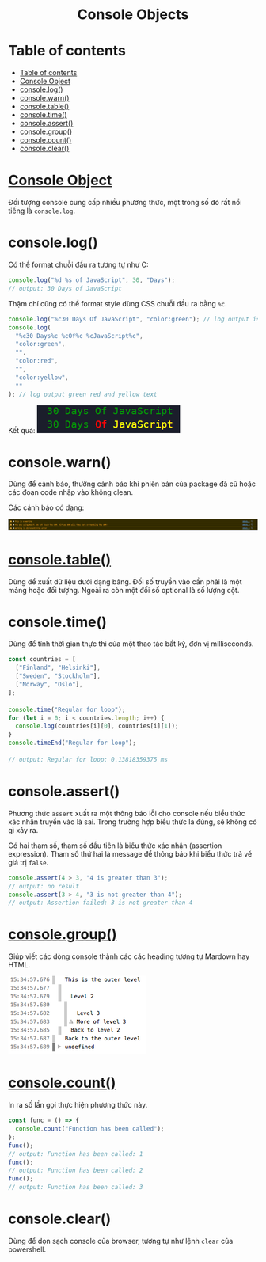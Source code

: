 <link rel='stylesheet' href='../../../main.css'>

<div class="title">
    <center><h1 class="bigtitle">Console Objects</h1></center>
</div>

# Table of contents

- [Table of contents](#table-of-contents)
- [Console Object](#console-object)
- [console.log()](#consolelog)
- [console.warn()](#consolewarn)
- [console.table()](#consoletable)
- [console.time()](#consoletime)
- [console.assert()](#consoleassert)
- [console.group()](#consolegroup)
- [console.count()](#consolecount)
- [console.clear()](#consoleclear)

# [Console Object](https://developer.mozilla.org/en-US/docs/Web/API/console)

Đối tượng console cung cấp nhiều phương thức, một trong số đó rất nổi tiếng là `console.log`.

# console.log()

Có thể format chuỗi đầu ra tương tự như C:

```js
console.log("%d %s of JavaScript", 30, "Days");
// output: 30 Days of JavaScript
```

Thậm chí cũng có thể format style dùng CSS chuỗi đầu ra bằng `%c`.

```js
console.log("%c30 Days Of JavaScript", "color:green"); // log output is green
console.log(
  "%c30 Days%c %cOf%c %cJavaScript%c",
  "color:green",
  "",
  "color:red",
  "",
  "color:yellow",
  ""
); // log output green red and yellow text
```

Kết quả:
<img src = "log.png">

# console.warn()

Dùng để cảnh báo, thường cảnh báo khi phiên bản của package đã cũ hoặc các đoạn code nhập vào không clean.

Các cảnh báo có dạng:

<img src ="warning.png">

# [console.table()](https://developer.mozilla.org/en-US/docs/Web/API/console/table)

Dùng để xuất dữ liệu dưới dạng bảng. Đối số truyền vào cần phải là một mảng hoặc đối tượng. Ngoài ra còn một đối số optional là số lượng cột.

# console.time()

Dùng để tính thời gian thực thi của một thao tác bất kỳ, đơn vị milliseconds.

```js
const countries = [
  ["Finland", "Helsinki"],
  ["Sweden", "Stockholm"],
  ["Norway", "Oslo"],
];

console.time("Regular for loop");
for (let i = 0; i < countries.length; i++) {
  console.log(countries[i][0], countries[i][1]);
}
console.timeEnd("Regular for loop");

// output: Regular for loop: 0.13818359375 ms
```

# console.assert()

Phương thức `assert` xuất ra một thông báo lỗi cho console nếu biểu thức xác nhận truyền vào là sai. Trong trường hợp biểu thức là đúng, sẽ không có gì xảy ra.

Có hai tham số, tham số đầu tiên là biểu thức xác nhận (assertion expression). Tham số thứ hai là message để thông báo khi biểu thức trả về giá trị `false`.

```js
console.assert(4 > 3, "4 is greater than 3");
// output: no result
console.assert(3 > 4, "3 is not greater than 4");
// output: Assertion failed: 3 is not greater than 4
```

# [console.group()](https://developer.mozilla.org/en-US/docs/Web/API/console/group)

Giúp viết các dòng console thành các các heading tương tự Mardown hay HTML.

<img src="group.png">

# [console.count()](https://developer.mozilla.org/en-US/docs/Web/API/console/count)

In ra số lần gọi thực hiện phương thức này.

```js
const func = () => {
  console.count("Function has been called");
};
func();
// output: Function has been called: 1
func();
// output: Function has been called: 2
func();
// output: Function has been called: 3
```

# console.clear()

Dùng để dọn sạch console của browser, tương tự như lệnh `clear` của powershell.

